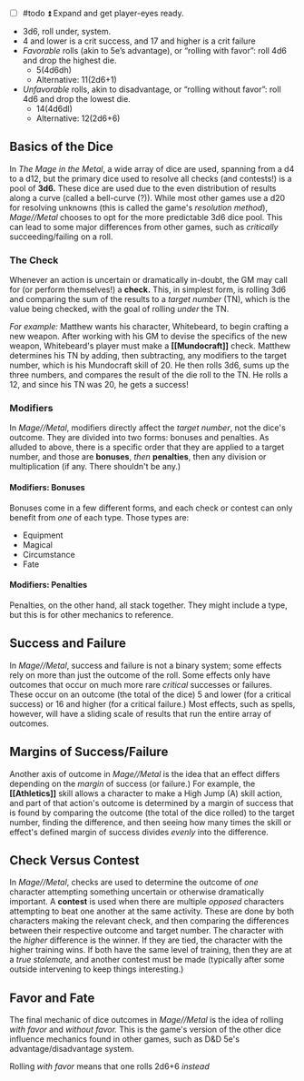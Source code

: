 - [ ] #todo  ⏫ Expand and get player-eyes ready. 

- 3d6, roll under, system.
- 4 and lower is a crit success, and 17 and higher is a crit failure
- _Favorable_ rolls (akin to 5e’s advantage), or “rolling with favor”: roll 4d6 and drop the highest die.
    - 5(4d6dh)
    - Alternative: 11(2d6+1)
- _Unfavorable_ rolls, akin to disadvantage, or “rolling without favor”: roll 4d6 and drop the lowest die.
    - 14(4d6dl)
    - Alternative: 12(2d6+6)

## Basics of the Dice 
In *The Mage in the Metal*, a wide array of dice are used, spanning from a d4 to a d12, but the primary dice used to resolve all checks (and contests!) is a pool of **3d6.** These dice are used due to the even distribution of results along a curve (called a bell-curve (?)). While most other games use a d20 for resolving unknowns (this is called the game's *resolution method*), *Mage//Metal* chooses to opt for the more predictable 3d6 dice pool. This can lead to some major differences from other games, such as *critically* succeeding/failing on a roll. 
### The Check
Whenever an action is uncertain or dramatically in-doubt, the GM may call for (or perform themselves!) a **check.** This, in simplest form, is rolling 3d6 and comparing the sum of the results to a *target number* (TN), which is the value being checked, with the goal of rolling *under* the TN. 

*For example:* Matthew wants his character, Whitebeard, to begin crafting a new weapon. After working with his GM to devise the specifics of the new weapon, Whitebeard's player must make a **[[Mundocraft]]** check. Matthew determines his TN by  adding, then subtracting, any modifiers to the target number, which is his Mundocraft skill of 20. He then rolls 3d6, sums up the three numbers, and compares the result of the die roll to the TN. He rolls a 12, and since his TN was 20, he gets a success! 
### Modifiers 
In *Mage//Metal*, modifiers directly affect the *target number*, not the dice's outcome. They are divided into two forms: bonuses and penalties. As alluded to above, there is a specific order that they are applied to a target number, and those are **bonuses**, *then* **penalties**, then any division or multiplication (if any. There shouldn't be any.)
#### Modifiers: Bonuses
Bonuses come in a few different forms, and each check or contest can only benefit from *one* of each type. Those types are:
- Equipment
- Magical
- Circumstance
- Fate 
#### Modifiers: Penalties
Penalties, on the other hand, all stack together. They might include a type, but this is for other mechanics to reference. 

## Success and Failure
In *Mage//Metal*, success and failure is not a binary system; some effects rely on more than just the outcome of the roll. Some effects only have outcomes that occur on much more rare *critical* successes or failures. These occur on an outcome (the total of the dice) 5 and lower (for a critical success) or 16 and higher (for a critical failure.) Most effects, such as spells, however, will have a sliding scale of results that run the entire array of outcomes.

## Margins of Success/Failure
Another axis of outcome in *Mage//Metal* is the idea that an effect differs depending on the *margin* of success (or failure.) For example, the **[[Athletics]]** skill allows a character to make a High Jump (A) skill action, and part of that action's outcome is determined by a margin of success that is found by comparing the outcome (the total of the dice rolled) to the target number, finding the difference, and then seeing how many times the skill or effect's defined margin of success divides *evenly* into the difference. 

## Check Versus Contest
In *Mage//Metal*, checks are used to determine the outcome of *one* character attempting something uncertain or otherwise dramatically important. A **contest** is used when there are multiple *opposed* characters attempting to beat one another at the same activity. These are done by both characters making the relevant check, and then comparing the differences between their respective outcome and target number. The character with the *higher* difference is the winner. If they are tied, the character with the higher training wins. If both have the same level of training, then they are at a *true stalemate,* and another contest must be made (typically after some outside intervening to keep things interesting.)

## Favor and Fate
The final mechanic of dice outcomes in *Mage//Metal* is the idea of rolling *with favor* and *without favor.* This is the game's version of the other dice influence mechanics found in other games, such as D&D 5e's advantage/disadvantage system.

Rolling *with favor* means that one rolls 2d6+6 *instead*